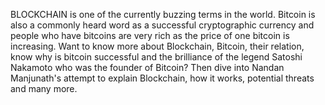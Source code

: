BLOCKCHAIN is one of the currently buzzing terms in the world. Bitcoin is also a commonly heard word as a successful cryptographic currency and people who have bitcoins are very rich as the price of one bitcoin is increasing. Want to know more about Blockchain, Bitcoin, their relation, know why is bitcoin successful and the brilliance of the legend Satoshi Nakamoto who was the founder of Bitcoin? Then dive into Nandan Manjunath's attempt to explain Blockchain, how it works, potential threats and many more.
